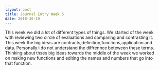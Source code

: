 ```yaml
--- 
layout: post
title: Journal Entry Week 5
date: 2018-10-19
---
```

This week we did a lot of different types of things. We started of the week with reviewing two circle of evaluations and comparing and contrasting it. This week the big ideas are contracts,definition,functions,application and data. Personally i do not understand the diffrennce beteween these terms. Thinking about thses big ideas towards the middle of the week we worked on making new functions and editing the names and numbers that go into that function. 
